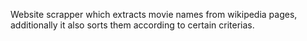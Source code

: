 Website scrapper which extracts movie names from wikipedia pages, additionally it also sorts them according to certain criterias.